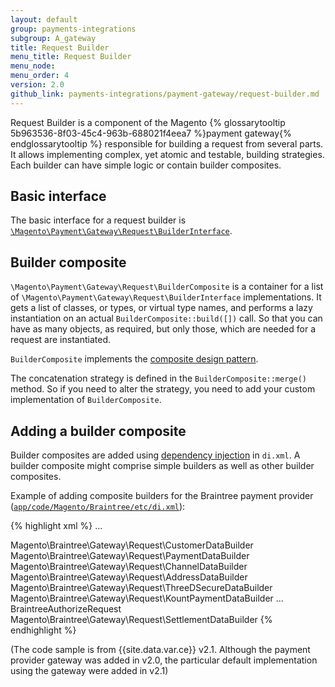 ```yaml
---
layout: default
group: payments-integrations
subgroup: A_gateway
title: Request Builder
menu_title: Request Builder
menu_node: 
menu_order: 4
version: 2.0
github_link: payments-integrations/payment-gateway/request-builder.md
---
```


Request Builder is a component of the Magento {% glossarytooltip 5b963536-8f03-45c4-963b-688021f4eea7 %}payment gateway{% endglossarytooltip %} responsible for building a request from several parts. It allows implementing complex, yet atomic and testable, building strategies. Each builder can have simple logic or contain builder composites.

## Basic interface
The basic interface for a request builder is [`\Magento\Payment\Gateway\Request\BuilderInterface`]({{site.mage2000url}}app/code/Magento/Payment/Gateway/Request/BuilderInterface.php).

## Builder composite

`\Magento\Payment\Gateway\Request\BuilderComposite` is a container for a list of `\Magento\Payment\Gateway\Request\BuilderInterface` implementations. It gets a list of classes, or types, or virtual type names, and performs a lazy instantiation on an actual `BuilderComposite::build([])` call. So that you can have as many objects, as required, but only those, which are needed for a request are instantiated. 

`BuilderComposite` implements the [composite design pattern](http://designpatternsphp.readthedocs.io/en/latest/Structural/Composite/README.html).

The concatenation strategy is defined in the `BuilderComposite::merge()` method. So if you need to alter the strategy, you need to add your custom implementation of `BuilderComposite`.

## Adding a builder composite 

Builder composites are added using [dependency injection]({{page.baseurl}}/extension-dev-guide/depend-inj.html) in `di.xml`. A builder composite might comprise simple builders as well as other builder composites.

Example of adding composite builders for the Braintree payment provider ([`app/code/Magento/Braintree/etc/di.xml`]({{site.mage2100url}}app/code/Magento/Braintree/etc/di.xml)):

{% highlight xml %}
...
<!--  is a builder composite comprising a number of builders -->
<virtualType name="BraintreeAuthorizeRequest" type="Magento\Payment\Gateway\Request\BuilderComposite">
    <arguments>
        <argument name="builders" xsi:type="array">
            <item name="customer" xsi:type="string">Magento\Braintree\Gateway\Request\CustomerDataBuilder</item>
            <item name="payment" xsi:type="string">Magento\Braintree\Gateway\Request\PaymentDataBuilder</item>
            <item name="channel" xsi:type="string">Magento\Braintree\Gateway\Request\ChannelDataBuilder</item>
            <item name="address" xsi:type="string">Magento\Braintree\Gateway\Request\AddressDataBuilder</item>
            <item name="3dsecure" xsi:type="string">Magento\Braintree\Gateway\Request\ThreeDSecureDataBuilder</item>
            <item name="device_data" xsi:type="string">Magento\Braintree\Gateway\Request\KountPaymentDataBuilder</item>
        </argument>
    </arguments>
</virtualType>
...
<!-- The same BraintreeAuthorizeRequest builder composite is a part of the BraintreeSaleRequest builder composite -->
<virtualType name="BraintreeSaleRequest" type="Magento\Payment\Gateway\Request\BuilderComposite">
    <arguments>
        <argument name="builders" xsi:type="array">
            <item name="authorize" xsi:type="string">BraintreeAuthorizeRequest</item>
            <item name="settlement" xsi:type="string">Magento\Braintree\Gateway\Request\SettlementDataBuilder</item>
        </argument>
    </arguments>
</virtualType>
{% endhighlight %}

(The code sample is from {{site.data.var.ce}} v2.1. Although the payment provider gateway was added in v2.0, the particular default implementation using the gateway were added in v2.1)

